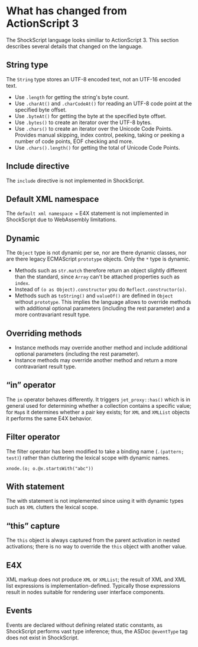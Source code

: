# What has changed from ActionScript 3

The ShockScript language looks similiar to ActionScript 3. This section describes several details that changed on the language.

## String type

The `String` type stores an UTF-8 encoded text, not an UTF-16 encoded text.

- Use `.length` for getting the string's byte count.
- Use `.charAt()` and `.charCodeAt()` for reading an UTF-8 code point at the specified byte offset.
- Use `.byteAt()` for getting the byte at the specified byte offset.
- Use `.bytes()` to create an iterator over the UTF-8 bytes.
- Use `.chars()` to create an iterator over the Unicode Code Points. Provides manual skipping, index control, peeking, taking or peeking a number of code points, EOF checking and more.
- Use `.chars().length()` for getting the total of Unicode Code Points.

## Include directive

The `include` directive is not implemented in ShockScript.

## Default XML namespace

The `default xml namespace =` E4X statement is not implemented in ShockScript due to WebAssembly limitations.

## Dynamic

The `Object` type is not dynamic per se, nor are there dynamic classes, nor are there legacy ECMAScript `prototype` objects. Only the `*` type is dynamic.

- Methods such as `str.match` therefore return an object slightly different than the standard, since `Array` can't be attached properties such as `index`.
- Instead of `(o as Object).constructor` you do `Reflect.constructor(o)`.
- Methods such as `toString()` and `valueOf()` are defined in `Object` without `prototype`. This implies the language allows to override methods with additional optional parameters (including the rest parameter) and a more contravariant result type.

## Overriding methods

- Instance methods may override another method and include additional optional parameters (including the rest parameter).
- Instance methods may override another method and return a more contravariant result type.

## “in” operator

The `in` operator behaves differently. It triggers `jet_proxy::has()` which is in general used for determining whether a collection contains a specific value; for `Map`s it determines whether a pair key exists; for `XML` and `XMLList` objects it performs the same E4X behavior.

## Filter operator

The filter operator has been modified to take a binding name (`.(pattern; test)`) rather than cluttering the lexical scope with dynamic names.

```
xnode.(o; o.@x.startsWith("abc"))
```

## With statement

The with statement is not implemented since using it with dynamic types such as `XML` clutters the lexical scope.

## “this” capture

The `this` object is always captured from the parent activation in nested activations; there is no way to override the `this` object with another value.

## E4X

XML markup does not produce `XML` or `XMLList`; the result of XML and XML list expressions is implementation-defined. Typically those expressions result in nodes suitable for rendering user interface components.

## Events

Events are declared without defining related static constants, as ShockScript performs vast type inference; thus, the ASDoc `@eventType` tag does not exist in ShockScript.